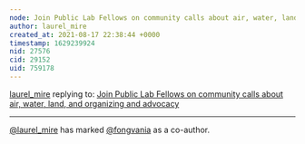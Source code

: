 ```yaml
---
node: Join Public Lab Fellows on community calls about air, water, land, and organizing and advocacy
author: laurel_mire
created_at: 2021-08-17 22:38:44 +0000
timestamp: 1629239924
nid: 27576
cid: 29152
uid: 759178
---
```




[laurel_mire](../profile/laurel_mire) replying to: [Join Public Lab Fellows on community calls about air, water, land, and organizing and advocacy](../notes/laurel_mire/08-17-2021/join-public-lab-fellows-on-community-calls-about-air-water-land-and-organizing-and-advocacy)

----
 [@laurel_mire](/profile/laurel_mire) has marked [@fongvania](/profile/fongvania) as a co-author. 